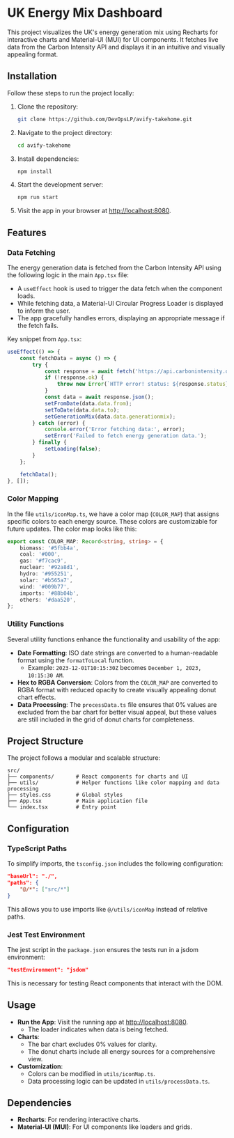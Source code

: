 # UK Energy Mix Dashboard

This project visualizes the UK's energy generation mix using Recharts for interactive charts and Material-UI (MUI) for UI components. It fetches live data from the Carbon Intensity API and displays it in an intuitive and visually appealing format.

## Installation

Follow these steps to run the project locally:

1. Clone the repository:
   ```sh
   git clone https://github.com/DevOpsLP/avify-takehome.git
   ```
2. Navigate to the project directory:
   ```sh
   cd avify-takehome
   ```
3. Install dependencies:
   ```sh
   npm install
   ```
4. Start the development server:
   ```sh
   npm run start
   ```
5. Visit the app in your browser at [http://localhost:8080](http://localhost:8080).

## Features

### Data Fetching

The energy generation data is fetched from the Carbon Intensity API using the following logic in the main `App.tsx` file:

- A `useEffect` hook is used to trigger the data fetch when the component loads.
- While fetching data, a Material-UI Circular Progress Loader is displayed to inform the user.
- The app gracefully handles errors, displaying an appropriate message if the fetch fails.

Key snippet from `App.tsx`:

```typescript
useEffect(() => {
    const fetchData = async () => {
        try {
            const response = await fetch('https://api.carbonintensity.org.uk/generation');
            if (!response.ok) {
                throw new Error(`HTTP error! status: ${response.status}`);
            }
            const data = await response.json();
            setFromDate(data.data.from);
            setToDate(data.data.to);
            setGenerationMix(data.data.generationmix);
        } catch (error) {
            console.error('Error fetching data:', error);
            setError('Failed to fetch energy generation data.');
        } finally {
            setLoading(false);
        }
    };

    fetchData();
}, []);
```

### Color Mapping

In the file `utils/iconMap.ts`, we have a color map (`COLOR_MAP`) that assigns specific colors to each energy source. These colors are customizable for future updates. The color map looks like this:

```typescript
export const COLOR_MAP: Record<string, string> = {
    biomass: '#5fbb4a',
    coal: '#000',
    gas: '#f7cac9',
    nuclear: '#92a8d1',
    hydro: '#955251',
    solar: '#b565a7',
    wind: '#009b77',
    imports: '#88b04b',
    others: '#daa520',
};
```

### Utility Functions

Several utility functions enhance the functionality and usability of the app:

- **Date Formatting**: ISO date strings are converted to a human-readable format using the `formatToLocal` function.
  - Example: `2023-12-01T10:15:30Z` becomes `December 1, 2023, 10:15:30 AM`.
- **Hex to RGBA Conversion**: Colors from the `COLOR_MAP` are converted to RGBA format with reduced opacity to create visually appealing donut chart effects.
- **Data Processing**: The `processData.ts` file ensures that 0% values are excluded from the bar chart for better visual appeal, but these values are still included in the grid of donut charts for completeness.

## Project Structure

The project follows a modular and scalable structure:

```
src/
├── components/       # React components for charts and UI
├── utils/            # Helper functions like color mapping and data processing
├── styles.css        # Global styles
├── App.tsx           # Main application file
└── index.tsx         # Entry point
```

## Configuration

### TypeScript Paths

To simplify imports, the `tsconfig.json` includes the following configuration:

```json
"baseUrl": "./",
"paths": {
    "@/*": ["src/*"]
}
```

This allows you to use imports like `@/utils/iconMap` instead of relative paths.

### Jest Test Environment

The jest script in the `package.json` ensures the tests run in a jsdom environment:

```json
"testEnvironment": "jsdom"
```

This is necessary for testing React components that interact with the DOM.

## Usage

- **Run the App**: Visit the running app at [http://localhost:8080](http://localhost:8080).
  - The loader indicates when data is being fetched.
- **Charts**:
  - The bar chart excludes 0% values for clarity.
  - The donut charts include all energy sources for a comprehensive view.
- **Customization**:
  - Colors can be modified in `utils/iconMap.ts`.
  - Data processing logic can be updated in `utils/processData.ts`.

## Dependencies

- **Recharts**: For rendering interactive charts.
- **Material-UI (MUI)**: For UI components like loaders and grids.

